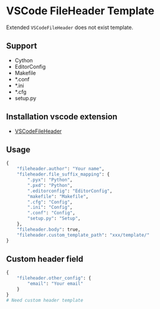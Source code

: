 # VSCode FileHeader Template

Extended ``VSCodeFileHeader`` does not exist template.

## Support

- Cython
- EditorConfig
- Makefile
- *.conf
- *.ini
- *.cfg
- setup.py

## Installation vscode extension

- [VSCodeFileHeader](https://github.com/caizhengxin/vscodefileheader)

## Usage

```python
{
    "fileheader.author": "Your name",
    "fileheader.file_suffix_mapping": {
        ".pyx": "Python",
        ".pxd": "Python",
        ".editorconfig": "EditorConfig",
        "makefile": "Makefile",
        ".cfg": "Config",
        ".ini": "Config",
        ".conf": "Config",
        "setup.py": "Setup",
    },
    "fileheader.body": true,
    "fileheader.custom_template_path": "xxx/template/"
}
```

## Custom header field

```python
{
    "fileheader.other_config": {
        "email": "Your email"
    }
}
# Need custom header template
```